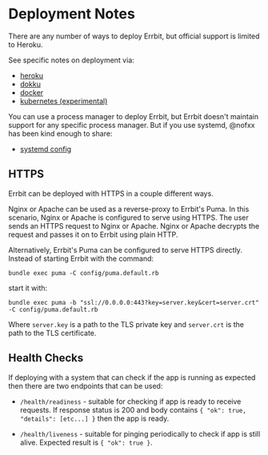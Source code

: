 # Deployment Notes

There are any number of ways to deploy Errbit, but official support is limited
to Heroku.

See specific notes on deployment via:

* [heroku](deployment/heroku.md)
* [dokku](deployment/dokku.md)
* [docker](deployment/docker.md)
* [kubernetes (experimental)](deployment/kubernetes.md)

You can use a process manager to deploy Errbit, but Errbit doesn't maintain
support for any specific process manager. But if you use systemd, @nofxx has
been kind enough to share:

* [systemd config](https://gist.github.com/nofxx/f01dcfe3e9d504181d76)

## HTTPS

Errbit can be deployed with HTTPS in a couple different ways.

Nginx or Apache can be used as a reverse-proxy to Errbit's Puma.
In this scenario, Nginx or Apache is configured to serve using HTTPS.
The user sends an HTTPS request to Nginx or Apache.
Nginx or Apache decrypts the request and passes it on to Errbit using plain
HTTP.

Alternatively, Errbit's Puma can be configured to serve HTTPS directly.
Instead of starting Errbit with the command:

```shell
bundle exec puma -C config/puma.default.rb
```

start it with:

```shell
bundle exec puma -b "ssl://0.0.0.0:443?key=server.key&cert=server.crt" -C config/puma.default.rb
```

Where `server.key` is a path to the TLS private key and `server.crt` is the path
to the TLS certificate.

## Health Checks

If deploying with a system that can check if the app is running as expected then
there are two endpoints that can be used:

* `/health/readiness` - suitable for checking if app is ready to receive
  requests. If response status is 200 and body contains `{ "ok": true,
"details": [etc...] }` then the app is ready.

* `/health/liveness` - suitable for pinging periodically to check if app is still
  alive. Expected result is `{ "ok": true }`.
